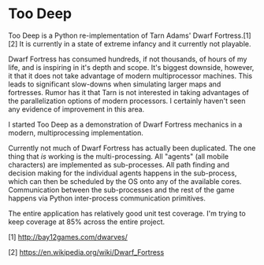 # Too Deep

Too Deep is a Python re-implementation of Tarn Adams' Dwarf Fortress.[1][2]  It is currently in a state of extreme infancy and it currently not playable.

Dwarf Fortress has consumed hundreds, if not thousands, of hours of my life, and is inspiring in it's depth and scope.  It's biggest downside, however, it that it does not take advantage of modern multiprocessor machines.  This leads to significant slow-downs when simulating larger maps and fortresses.  Rumor has it that Tarn is not interested in taking advantages of the parallelization options of modern processors.  I certainly haven't seen any evidence of improvement in this area.

I started Too Deep as a demonstration of Dwarf Fortress mechanics in a modern, multiprocessing implementation.

Currently not much of Dwarf Fortress has actually been duplicated.  The one thing that *is* working is the multi-processing.  All "agents" (all mobile characters) are implemented as sub-processes.  All path finding and decision making for the individual agents happens in the sub-process, which can then be scheduled by the OS onto any of the available cores.  Communication between the sub-processes and the rest of the game happens via Python inter-process communication primitives.

The entire application has relatively good unit test coverage.  I'm trying to keep coverage at 85% across the entire project.

[1] http://bay12games.com/dwarves/

[2] https://en.wikipedia.org/wiki/Dwarf_Fortress


